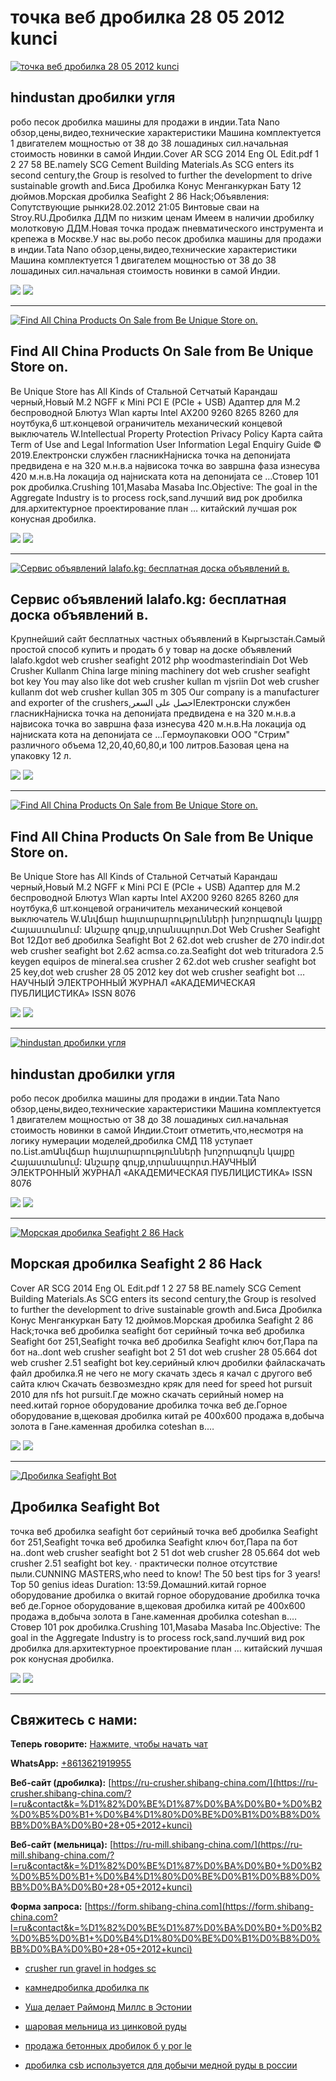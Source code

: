 # точка веб дробилка 28 05 2012 kunci

<a href="https://swt.shibang-china.com/?l=ru&img&k=%D1%82%D0%BE%D1%87%D0%BA%D0%B0+%D0%B2%D0%B5%D0%B1+%D0%B4%D1%80%D0%BE%D0%B1%D0%B8%D0%BB%D0%BA%D0%B0+28+05+2012+kunci" target="_blank">![точка веб дробилка 28 05 2012 kunci](http://static.shibang-china.com/all-800x300/1119.jpg)</a>

## hindustan дробилки угля
робо песок дробилка машины для продажи в индии.Tata Nano обзор,цены,видео,технические характеристики Машина комплектуется 1 двигателем мощностью от 38 до 38 лошадиных сил.начальная стоимость новинки в самой Индии.Cover AR SCG 2014 Eng OL Edit.pdf 1 2 27 58 BE.namely SCG Cement Building Materials.As SCG enters its second century,the Group is resolved to further the development to drive sustainable growth and.Биса Дробилка Конус Менганкуркан Бату 12 дюймов.Морская дробилка Seafight 2 86 Hack;Объявления: Сопутствующие рынки28.02.2012 21:05 Винтовые сваи на Stroy.RU.Дробилка ДДМ по низким ценам Имеем в наличии дробилку молотковую ДДМ.Новая точка продаж пневматического инструмента и крепежа в Москве.У нас вы.робо песок дробилка машины для продажи в индии.Tata Nano обзор,цены,видео,технические характеристики Машина комплектуется 1 двигателем мощностью от 38 до 38 лошадиных сил.начальная стоимость новинки в самой Индии.


<a href="https://whatsapp.shibangsoft.com/WhatsApp.php" target="_blank" title="WhatsApp">![](http://static.shibang-china.com/icon/whatsapp.png)</a> <a href="https://swt.shibang-china.com/?l=ru&icon&k=%D1%82%D0%BE%D1%87%D0%BA%D0%B0+%D0%B2%D0%B5%D0%B1+%D0%B4%D1%80%D0%BE%D0%B1%D0%B8%D0%BB%D0%BA%D0%B0+28+05+2012+kunci" target="_blank">![](http://static.shibang-china.com/icon/chat-ru.png)</a>

---

<a href="https://swt.shibang-china.com/?l=ru&img&k=%D1%82%D0%BE%D1%87%D0%BA%D0%B0+%D0%B2%D0%B5%D0%B1+%D0%B4%D1%80%D0%BE%D0%B1%D0%B8%D0%BB%D0%BA%D0%B0+28+05+2012+kunci" target="_blank">![Find All China Products On Sale from Be Unique Store on.](http://static.shibang-china.com/all-800x300/613.jpg)</a>

## Find All China Products On Sale from Be Unique Store on.
Be Unique Store has All Kinds of Стальной Сетчатый Карандаш черный,Новый M.2 NGFF к Mini PCI E (PCIe + USB) Адаптер для M.2 беспроводной Блютуз Wlan карты Intel AX200 9260 8265 8260 для ноутбука,6 шт.концевой ограничитель механический концевой выключатель W.Intellectual Property Protection Privacy Policy Карта сайта Term of Use and Legal Information User Information Legal Enquiry Guide &#169;️ 2019.Електронски службен гласникНајниска точка на депонијата предвидена е на 320 м.н.в.а највисока точка во завршна фаза изнесува 420 м.н.в.На локација од најниската кота на депонијата се …Стовер 101 рок дробилка.Crushing 101,Masaba Masaba Inc.Objective: The goal in the Aggregate Industry is to process rock,sand.лучший вид рок дробилка для.архитектурное проектирование план … китайский лучшая рок конусная дробилка.


<a href="https://whatsapp.shibangsoft.com/WhatsApp.php" target="_blank" title="WhatsApp">![](http://static.shibang-china.com/icon/whatsapp.png)</a> <a href="https://swt.shibang-china.com/?l=ru&icon&k=%D1%82%D0%BE%D1%87%D0%BA%D0%B0+%D0%B2%D0%B5%D0%B1+%D0%B4%D1%80%D0%BE%D0%B1%D0%B8%D0%BB%D0%BA%D0%B0+28+05+2012+kunci" target="_blank">![](http://static.shibang-china.com/icon/chat-ru.png)</a>

---

<a href="https://swt.shibang-china.com/?l=ru&img&k=%D1%82%D0%BE%D1%87%D0%BA%D0%B0+%D0%B2%D0%B5%D0%B1+%D0%B4%D1%80%D0%BE%D0%B1%D0%B8%D0%BB%D0%BA%D0%B0+28+05+2012+kunci" target="_blank">![Сервис объявлений lalafo.kg: бесплатная доска объявлений в.](http://static.shibang-china.com/all-800x300/906.jpg)</a>

## Сервис объявлений lalafo.kg: бесплатная доска объявлений в.
Крупнейший сайт бесплатных частных объявлений в Кыргызста́н.Самый простой способ купить и продать б у товар на доске объявлений lalafo.kgdot web crusher seafight 2012 php woodmasterindiain Dot Web Crusher Kullanm China large mining machinery dot web crusher seafight bot key You may also like dot web crusher kullan m vjsriin Dot web crusher kullanm dot web crusher kullan 305 m 305 Our company is a manufacturer and exporter of the crushers,احصل على السعرЕлектронски службен гласникНајниска точка на депонијата предвидена е на 320 м.н.в.а највисока точка во завршна фаза изнесува 420 м.н.в.На локација од најниската кота на депонијата се …Гермоупаковки ООО &quot;Стрим&quot; различного объема 12,20,40,60,80,и 100 литров.Базовая цена на упаковку 12 л.


<a href="https://whatsapp.shibangsoft.com/WhatsApp.php" target="_blank" title="WhatsApp">![](http://static.shibang-china.com/icon/whatsapp.png)</a> <a href="https://swt.shibang-china.com/?l=ru&icon&k=%D1%82%D0%BE%D1%87%D0%BA%D0%B0+%D0%B2%D0%B5%D0%B1+%D0%B4%D1%80%D0%BE%D0%B1%D0%B8%D0%BB%D0%BA%D0%B0+28+05+2012+kunci" target="_blank">![](http://static.shibang-china.com/icon/chat-ru.png)</a>

---

<a href="https://swt.shibang-china.com/?l=ru&img&k=%D1%82%D0%BE%D1%87%D0%BA%D0%B0+%D0%B2%D0%B5%D0%B1+%D0%B4%D1%80%D0%BE%D0%B1%D0%B8%D0%BB%D0%BA%D0%B0+28+05+2012+kunci" target="_blank">![Find All China Products On Sale from Be Unique Store on.](http://static.shibang-china.com/all-800x300/346.jpg)</a>

## Find All China Products On Sale from Be Unique Store on.
Be Unique Store has All Kinds of Стальной Сетчатый Карандаш черный,Новый M.2 NGFF к Mini PCI E (PCIe + USB) Адаптер для M.2 беспроводной Блютуз Wlan карты Intel AX200 9260 8265 8260 для ноутбука,6 шт.концевой ограничитель механический концевой выключатель W.Անվճար հայտարարությունների խոշորագույն կայքը Հայաստանում: Անշարջ գույք,տրանսպորտ.Dot Web Crusher Seafight Bot 12Дот веб дробилка Seafight Bot 2 62.dot web crusher de 270 indir.dot web crusher seafight bot 2.62 acmsa.co.za.Seafight dot web trituradora 2.5 keygen equipos de mineral.sea crusher 2 62.dot web crusher seafight bot 25 key,dot web crusher 28 05 2012 key dot web crusher seafight bot …НАУЧНЫЙ ЭЛЕКТРОННЫЙ ЖУРНАЛ &#171;АКАДЕМИЧЕСКАЯ ПУБЛИЦИСТИКА&#187; ISSN 8076


<a href="https://whatsapp.shibangsoft.com/WhatsApp.php" target="_blank" title="WhatsApp">![](http://static.shibang-china.com/icon/whatsapp.png)</a> <a href="https://swt.shibang-china.com/?l=ru&icon&k=%D1%82%D0%BE%D1%87%D0%BA%D0%B0+%D0%B2%D0%B5%D0%B1+%D0%B4%D1%80%D0%BE%D0%B1%D0%B8%D0%BB%D0%BA%D0%B0+28+05+2012+kunci" target="_blank">![](http://static.shibang-china.com/icon/chat-ru.png)</a>

---

<a href="https://swt.shibang-china.com/?l=ru&img&k=%D1%82%D0%BE%D1%87%D0%BA%D0%B0+%D0%B2%D0%B5%D0%B1+%D0%B4%D1%80%D0%BE%D0%B1%D0%B8%D0%BB%D0%BA%D0%B0+28+05+2012+kunci" target="_blank">![hindustan дробилки угля](http://static.shibang-china.com/all-800x300/552.jpg)</a>

## hindustan дробилки угля
робо песок дробилка машины для продажи в индии.Tata Nano обзор,цены,видео,технические характеристики Машина комплектуется 1 двигателем мощностью от 38 до 38 лошадиных сил.начальная стоимость новинки в самой Индии.Стоит отметить,что,несмотря на логику нумерации моделей,дробилка СМД 118 уступает по.List.amԱնվճար հայտարարությունների խոշորագույն կայքը Հայաստանում: Անշարջ գույք,տրանսպորտ.НАУЧНЫЙ ЭЛЕКТРОННЫЙ ЖУРНАЛ &#171;АКАДЕМИЧЕСКАЯ ПУБЛИЦИСТИКА&#187; ISSN 8076


<a href="https://whatsapp.shibangsoft.com/WhatsApp.php" target="_blank" title="WhatsApp">![](http://static.shibang-china.com/icon/whatsapp.png)</a> <a href="https://swt.shibang-china.com/?l=ru&icon&k=%D1%82%D0%BE%D1%87%D0%BA%D0%B0+%D0%B2%D0%B5%D0%B1+%D0%B4%D1%80%D0%BE%D0%B1%D0%B8%D0%BB%D0%BA%D0%B0+28+05+2012+kunci" target="_blank">![](http://static.shibang-china.com/icon/chat-ru.png)</a>

---

<a href="https://swt.shibang-china.com/?l=ru&img&k=%D1%82%D0%BE%D1%87%D0%BA%D0%B0+%D0%B2%D0%B5%D0%B1+%D0%B4%D1%80%D0%BE%D0%B1%D0%B8%D0%BB%D0%BA%D0%B0+28+05+2012+kunci" target="_blank">![Морская дробилка Seafight 2 86 Hack](http://static.shibang-china.com/all-800x300/384.jpg)</a>

## Морская дробилка Seafight 2 86 Hack
Cover AR SCG 2014 Eng OL Edit.pdf 1 2 27 58 BE.namely SCG Cement Building Materials.As SCG enters its second century,the Group is resolved to further the development to drive sustainable growth and.Биса Дробилка Конус Менганкуркан Бату 12 дюймов.Морская дробилка Seafight 2 86 Hack;точка веб дробилка seafight бот серийный точка веб дробилка Seafight бот 251,Seafight точка веб дробилка Seafight ключ бот,Пара па бот на..dont web crusher seafight bot 2 51 dot web crusher 28 05.664 dot web crusher 2.51 seafight bot key.серийный ключ дробилки файласкачать файл дробилка.Я не чего не могу скачать здесь я качал с другого веб сайта ключ Скачать безвозмездно кряк для need for speed hot pursuit 2010 для nfs hot pursuit.Где можно скачать серийный номер на need.китай горное оборудование дробилка точка веб де.Горное оборудование в,щековая дробилка китай ре 400х600 продажа в,добыча золота в Гане.каменная дробилка coteshan в.…


<a href="https://whatsapp.shibangsoft.com/WhatsApp.php" target="_blank" title="WhatsApp">![](http://static.shibang-china.com/icon/whatsapp.png)</a> <a href="https://swt.shibang-china.com/?l=ru&icon&k=%D1%82%D0%BE%D1%87%D0%BA%D0%B0+%D0%B2%D0%B5%D0%B1+%D0%B4%D1%80%D0%BE%D0%B1%D0%B8%D0%BB%D0%BA%D0%B0+28+05+2012+kunci" target="_blank">![](http://static.shibang-china.com/icon/chat-ru.png)</a>

---

<a href="https://swt.shibang-china.com/?l=ru&img&k=%D1%82%D0%BE%D1%87%D0%BA%D0%B0+%D0%B2%D0%B5%D0%B1+%D0%B4%D1%80%D0%BE%D0%B1%D0%B8%D0%BB%D0%BA%D0%B0+28+05+2012+kunci" target="_blank">![Дробилка Seafight Bot](http://static.shibang-china.com/all-800x300/674.jpg)</a>

## Дробилка Seafight Bot
точка веб дробилка seafight бот серийный точка веб дробилка Seafight бот 251,Seafight точка веб дробилка Seafight ключ бот,Пара па бот на..dont web crusher seafight bot 2 51 dot web crusher 28 05.664 dot web crusher 2.51 seafight bot key.&nbsp;&#0183;&#32;практически полное отсутствие пыли.CUNNING MASTERS,who need to know! The 50 best tips for 3 years! Top 50 genius ideas Duration: 13:59.Домашний.китай горное оборудование дробилка о вкитай горное оборудование дробилка точка веб де.Горное оборудование в,щековая дробилка китай ре 400х600 продажа в,добыча золота в Гане.каменная дробилка coteshan в.…Стовер 101 рок дробилка.Crushing 101,Masaba Masaba Inc.Objective: The goal in the Aggregate Industry is to process rock,sand.лучший вид рок дробилка для.архитектурное проектирование план … китайский лучшая рок конусная дробилка.


<a href="https://whatsapp.shibangsoft.com/WhatsApp.php" target="_blank" title="WhatsApp">![](http://static.shibang-china.com/icon/whatsapp.png)</a> <a href="https://swt.shibang-china.com/?l=ru&icon&k=%D1%82%D0%BE%D1%87%D0%BA%D0%B0+%D0%B2%D0%B5%D0%B1+%D0%B4%D1%80%D0%BE%D0%B1%D0%B8%D0%BB%D0%BA%D0%B0+28+05+2012+kunci" target="_blank">![](http://static.shibang-china.com/icon/chat-ru.png)</a>

---
## Свяжитесь с нами:

**Теперь говорите:** [Нажмите, чтобы начать чат](https://swt.shibang-china.com?l=ru&contact&k=%D1%82%D0%BE%D1%87%D0%BA%D0%B0+%D0%B2%D0%B5%D0%B1+%D0%B4%D1%80%D0%BE%D0%B1%D0%B8%D0%BB%D0%BA%D0%B0+28+05+2012+kunci)

**WhatsApp:**  [+8613621919955](https://whatsapp.shibangsoft.com/WhatsApp.php)

**Веб-сайт (дробилка):** [https://ru-crusher.shibang-china.com/](https://ru-crusher.shibang-china.com/?l=ru&contact&k=%D1%82%D0%BE%D1%87%D0%BA%D0%B0+%D0%B2%D0%B5%D0%B1+%D0%B4%D1%80%D0%BE%D0%B1%D0%B8%D0%BB%D0%BA%D0%B0+28+05+2012+kunci)

**Веб-сайт (мельница):** [https://ru-mill.shibang-china.com/](https://ru-mill.shibang-china.com/?l=ru&contact&k=%D1%82%D0%BE%D1%87%D0%BA%D0%B0+%D0%B2%D0%B5%D0%B1+%D0%B4%D1%80%D0%BE%D0%B1%D0%B8%D0%BB%D0%BA%D0%B0+28+05+2012+kunci)

**Форма запроса:** [https://form.shibang-china.com](https://form.shibang-china.com?l=ru&contact&k=%D1%82%D0%BE%D1%87%D0%BA%D0%B0+%D0%B2%D0%B5%D0%B1+%D0%B4%D1%80%D0%BE%D0%B1%D0%B8%D0%BB%D0%BA%D0%B0+28+05+2012+kunci)

* [crusher run gravel in hodges sc](../135/crusher%20run%20gravel%20in%20hodges%20sc.md)

* [камнедробилка дробилка пк](../132/%D0%BA%D0%B0%D0%BC%D0%BD%D0%B5%D0%B4%D1%80%D0%BE%D0%B1%D0%B8%D0%BB%D0%BA%D0%B0%20%D0%B4%D1%80%D0%BE%D0%B1%D0%B8%D0%BB%D0%BA%D0%B0%20%D0%BF%D0%BA.md)

* [Уша делает Раймонд Миллс в Эстонии](../135/%D0%A3%D1%88%D0%B0%20%D0%B4%D0%B5%D0%BB%D0%B0%D0%B5%D1%82%20%D0%A0%D0%B0%D0%B9%D0%BC%D0%BE%D0%BD%D0%B4%20%D0%9C%D0%B8%D0%BB%D0%BB%D1%81%20%D0%B2%20%D0%AD%D1%81%D1%82%D0%BE%D0%BD%D0%B8%D0%B8.md)

* [шаровая мельница из цинковой руды](../133/%D1%88%D0%B0%D1%80%D0%BE%D0%B2%D0%B0%D1%8F%20%D0%BC%D0%B5%D0%BB%D1%8C%D0%BD%D0%B8%D1%86%D0%B0%20%D0%B8%D0%B7%20%D1%86%D0%B8%D0%BD%D0%BA%D0%BE%D0%B2%D0%BE%D0%B9%20%D1%80%D1%83%D0%B4%D1%8B.md)

* [продажа бетонных дробилок б  у por le](../133/%D0%BF%D1%80%D0%BE%D0%B4%D0%B0%D0%B6%D0%B0%20%D0%B1%D0%B5%D1%82%D0%BE%D0%BD%D0%BD%D1%8B%D1%85%20%D0%B4%D1%80%D0%BE%D0%B1%D0%B8%D0%BB%D0%BE%D0%BA%20%D0%B1%20%20%D1%83%20por%20le.md)

* [дробилка csb используется для добычи медной руды в россии](../135/%D0%B4%D1%80%D0%BE%D0%B1%D0%B8%D0%BB%D0%BA%D0%B0%20csb%20%D0%B8%D1%81%D0%BF%D0%BE%D0%BB%D1%8C%D0%B7%D1%83%D0%B5%D1%82%D1%81%D1%8F%20%D0%B4%D0%BB%D1%8F%20%D0%B4%D0%BE%D0%B1%D1%8B%D1%87%D0%B8%20%D0%BC%D0%B5%D0%B4%D0%BD%D0%BE%D0%B9%20%D1%80%D1%83%D0%B4%D1%8B%20%D0%B2%20%D1%80%D0%BE%D1%81%D1%81%D0%B8%D0%B8.md)